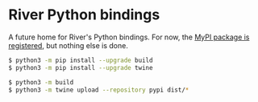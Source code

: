 # River Python bindings

A future home for River's Python bindings. For now, the [MyPI package is registered](https://pypi.org/project/riverqueue/), but nothing else is done.

``` sh
$ python3 -m pip install --upgrade build
$ python3 -m pip install --upgrade twine
```

``` sh
$ python3 -m build
$ python3 -m twine upload --repository pypi dist/*
```
